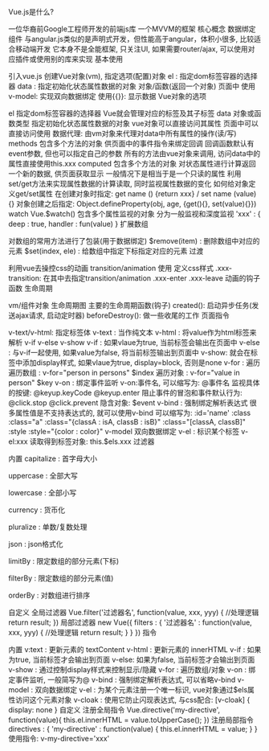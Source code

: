 Vue.js是什么?

一位华裔前Google工程师开发的前端js库
一个MVVM的框架
核心概念
数据绑定
组件
与angular.js类似的是声明式开发，但性能高于angular，体积小很多, 比较适合移动端开发
它本身不是全能框架, 只关注UI, 如果需要router/ajax, 可以使用对应插件或使用别的库来实现
基本使用

引入vue.js
创建Vue对象(vm), 指定选项(配置)对象
el : 指定dom标签容器的选择器
data : 指定初始化状态属性数据的对象 对象/函数(返回一个对象)
页面中
使用v-model: 实现双向数据绑定
使用{{}}: 显示数据
Vue对象的选项

el
指定dom标签容器的选择器
Vue就会管理对应的标签及其子标签
data
对象或函数类型
指定初始化状态属性数据的对象
vue对象可以直接访问其属性
页面中可以直接访问使用
数据代理: 由vm对象来代理对data中所有属性的操作(读/写)
methods
包含多个方法的对象
供页面中的事件指令来绑定回调
回调函数默认有event参数, 但也可以指定自己的参数
所有的方法由vue对象来调用, 访问data中的属性直接使用this.xxx
computed
包含多个方法的对象
对状态属性进行计算返回一个新的数据, 供页面获取显示
一般情况下是相当于是一个只读的属性
利用set/get方法来实现属性数据的计算读取, 同时监视属性数据的变化
如何给对象定义get/set属性
在创建对象时指定: get name () {return xxx} / set name (value) {}
对象创建之后指定: Object.defineProperty(obj, age, {get(){}, set(value){}})
watch
Vue.$watch()
包含多个属性监视的对象
分为一般监视和深度监视
'xxx' : {
  deep : true,
  handler : fun(value)
}
扩展数组

对数组的常用方法进行了包装(用于数据绑定)
$remove(item) : 删除数组中对应的元素
$set(index, ele) : 给数组中指定下标指定对应的元素
过渡

利用vue去操控css的动画
transition/animation
使用
定义css样式
.xxx-transition: 在其中去指定transition/animation
.xxx-enter
.xxx-leave
动画的钩子函数
生命周期

vm/组件对象
生命周期图
主要的生命周期函数(钩子)
created(): 启动异步任务(发送ajax请求, 启动定时器)
beforeDestroy(): 做一些收尾的工作
页面指令

v-text/v-html: 指定标签体
v-text : 当作纯文本
v-html : 将value作为html标签来解析
v-if v-else v-show
v-if : 如果vlaue为true, 当前标签会输出在页面中
v-else : 与v-if一起使用, 如果value为false, 将当前标签输出到页面中
v-show: 就会在标签中添加display样式, 如果vlaue为true, display=block, 否则是none
v-for : 遍历
遍历数组 : v-for="person in persons" $index
遍历对象 : v-for="value in person" $key
v-on : 绑定事件监听
v-on:事件名, 可以缩写为: @事件名
监视具体的按键: @keyup.keyCode @keyup.enter
阻止事件的冒泡和事件默认行为: @click.stop @click.prevent
隐含对象: $event
v-bind : 强制绑定解析表达式
很多属性值是不支持表达式的, 就可以使用v-bind
可以缩写为: :id='name'
:class
:class="a"
:class="{classA : isA, classB : isB}"
:class="[classA, classB]"
:style :style="{color : color}"
v-model
双向数据绑定
v-el : 标识某个标签
v-el:xxx
读取得到标签对象: this.$els.xxx
过滤器

内置
capitalize : 首字母大小

uppercase : 全部大写

lowercase : 全部小写

currency : 货币化

pluralize : 单数/复数处理

json : json格式化

limitBy : 限定数组的部分元素(下标)

filterBy : 限定数组的部分元素(值)

orderBy : 对数组进行排序

自定义
全局过滤器
Vue.filter('过滤器名', function(value, xxx, yyy) {
  //处理逻辑
  return result;
})
局部过滤器
new Vue({
  filters : {
    '过滤器名' : function(value, xxx, yyy) {
        //处理逻辑
        return result;
    }
  }
})
指令

内置
v:text : 更新元素的 textContent
v-html : 更新元素的 innerHTML
v-if : 如果为true, 当前标签才会输出到页面
v-else: 如果为false, 当前标签才会输出到页面
v-show : 通过控制display样式来控制显示/隐藏
v-for : 遍历数组/对象
v-on : 绑定事件监听, 一般简写为@
v-bind : 强制绑定解析表达式, 可以省略v-bind
v-model : 双向数据绑定
v-el : 为某个元素注册一个唯一标识, vue对象通过$els属性访问这个元素对象
v-cloak : 使用它防止闪现表达式, 与css配合: [v-cloak] { display: none }
自定义
注册全局指令
Vue.directive('my-directive', function(value){
  this.el.innerHTML = value.toUpperCase();
})
注册局部指令
directives : {
  'my-directive' : function(value) {
    this.el.innerHTML = value;
  }
}
使用指令:
v-my-directive='xxx'
